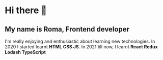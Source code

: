 # Hi there 🫡
## My name is Roma, Frontend developer
I'm really enjoying and enthusiastic about learning new technologies. In 2020 I started learnt **HTML CSS JS**. In 2021 till now, I learnt **React Redux Lodash TypeScript**

